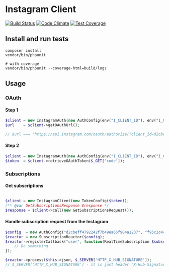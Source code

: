 # Instagram Client

[![Build Status](https://travis-ci.org/urakozz/php-instagram-client.svg?branch=master)](https://travis-ci.org/urakozz/php-instagram-client)
[![Code Climate](https://codeclimate.com/github/urakozz/php-instagram-client/badges/gpa.svg)](https://codeclimate.com/github/urakozz/php-instagram-client)
[![Test Coverage](https://codeclimate.com/github/urakozz/php-instagram-client/badges/coverage.svg)](https://codeclimate.com/github/urakozz/php-instagram-client/coverage)

## Install and run tests

```
composer install
vendor/bin/phpunit

# with coverage
vendor/bin/phpunit --coverage-html=build/logs

```

## Usage

### OAuth

#### Step 1

```php
$client = new InstagramAuth(new AuthConfig(env("I_CLIENT_ID"), env("I_CLIENT_SECRET"), "http://localhost/auth"));
$url    = $client->getOAuthUrl();

// $url === 'https://api.instagram.com/oauth/authorize/?client_id=d2cbeff4792242f7b49ea65f984a1237&response_type=code&redirect_uri=http://localhost/auth&scopes=basic
```

#### Step 2
```php
$client = new InstagramAuth(new AuthConfig(env("I_CLIENT_ID"), env("I_CLIENT_SECRET"), "http://localhost/auth"));
$token  = $client->retrieveOAuthToken($_GET['code']);

```

### Subscriptions

#### Get subscriptions

```php

$client = new InstagramClient(new TokenConfig($token));
/** @var GetSubscriptionsResponse $response */
$response = $client->call(new GetSubscriptionsRequest());

```

#### Handle subscription request from the Instagram

```php
$config  = new AuthConfig("d2cbeff4792242f7b49ea65f984a1237", "f95c2c4cd80348258685d04b68ce0b64", "http://localhost/auth");
$reactor = new SubscriptionReactor($config);
$reactor->registerCallback("user", function(RealTimeSubscription $subscription){
    // Do something
});

$reactor->process($this->json, $_SERVER['HTTP_X_HUB_SIGNATURE']);
// $_SERVER['HTTP_X_HUB_SIGNATURE'] - it is just header "X-Hub-Signature"

```






